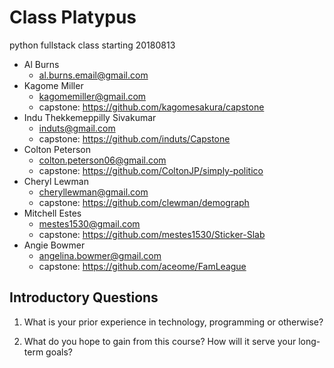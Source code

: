 # Class Platypus
 python fullstack class starting 20180813 

- Al Burns
    - al.burns.email@gmail.com
- Kagome Miller
    - kagomemiller@gmail.com
    - capstone: https://github.com/kagomesakura/capstone
- Indu Thekkemeppilly Sivakumar
    - induts@gmail.com
    - capstone: https://github.com/induts/Capstone
- Colton Peterson
    - colton.peterson06@gmail.com
    - capstone: https://github.com/ColtonJP/simply-politico
- Cheryl Lewman
    - cheryllewman@gmail.com
    - capstone: https://github.com/clewman/demograph
- Mitchell Estes
    - mestes1530@gmail.com
    - capstone: https://github.com/mestes1530/Sticker-Slab
- Angie Bowmer
    - angelina.bowmer@gmail.com
    - capstone: https://github.com/aceome/FamLeague




## Introductory Questions

1. What is your prior experience in technology, programming or otherwise?

2. What do you hope to gain from this course? How will it serve your long-term goals?








